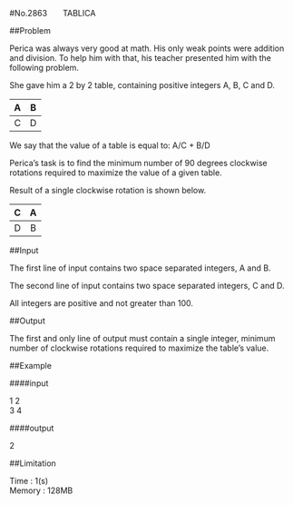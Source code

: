 #No.2863 &nbsp;&nbsp;&nbsp;&nbsp;&nbsp;&nbsp;TABLICA

##Problem

Perica was always very good at math. His only weak points were addition and division. To help him with that, his teacher presented him with the following problem.  

She gave him a 2 by 2 table, containing positive integers A, B, C and D.   

| A | B | 
|:-:|:-:|
| C | D |  

We say that the value of a table is equal to:  A/C + B/D  

Perica’s task is to find the minimum number of 90 degrees clockwise rotations required to maximize the value of a given table.   

Result of a single clockwise rotation is shown below.  

| C | A | 
|:-:|:-:|
| D | B |  


##Input

The first line of input contains two space separated integers, A and B.   

The second line of input contains two space separated integers, C and D.   

All integers are positive and not greater than 100.   

##Output

The first and only line of output must contain a single integer, minimum number of clockwise rotations required to maximize the table’s value.  

##Example

####input

1 2  
3 4

####output

2

##Limitation

Time : 1(s)  
Memory : 128MB
